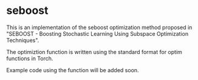 # seboost
This is an implementation of the seboost optimization method proposed in "SEBOOST - Boosting Stochastic Learning Using Subspace Optimization Techniques".

The optimiztion function is written using the standard format for optim functions in Torch.

Example code using the function will be added soon.
